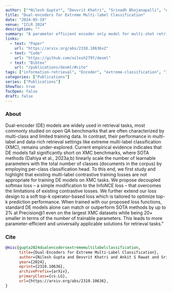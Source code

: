 ```yaml
---
author: ["*Nilesh Gupta*", "Devvrit Khatri", "Srinadh Bhojanapalli", "Ankit S. Rawat", "Prateek Jain", "Inderjit S. Dhillon"]
title: "Dual-encoders for Extreme Multi-label Classification"
date: "2024-05-19"
venue: "ICLR 2024"
description: ""
summary: "A parameter efficient encoder only model for multi-shot retrieval (aka extreme classification)"
links:
  - text: "Paper"
    url: "https://arxiv.org/abs/2310.10636v2"
  - text: "Code"
    url: "https://github.com/nilesh2797/dexml"
  - text: "Bibtex"
    url: "/publications/dexml/#cite"
tags: ["information-retrieval", "Encoder", "extreme-classification", "ICLR"]
categories: ["Publications"]
series: ["Publications"]
ShowToc: true
TocOpen: false
draft: false
---
```


### About
Dual-encoder (DE) models are widely used in retrieval tasks, most commonly studied on open QA benchmarks that are often characterized by multi-class and limited training data. In contrast, their performance in multi-label and data-rich retrieval settings like extreme multi-label classification (XMC), remains under-explored. Current empirical evidence indicates that DE models fall significantly short on XMC benchmarks, where SOTA methods (Dahiya et al., 2023a;b) linearly scale the number of learnable parameters with the total number of classes (documents in the corpus) by employing per-class classification head. To this end, we first study and highlight that existing multi-label contrastive training losses are not appropriate for training DE models on XMC tasks. We propose decoupled softmax loss – a simple modification to the InfoNCE loss – that overcomes the limitations of existing contrastive losses. We further extend our loss design to a soft top-k operator-based loss which is tailored to optimize top-k prediction performance. When trained with our proposed loss functions, standard DE models alone can match or outperform SOTA methods by up to 2% at Precision@1 even on the largest XMC datasets while being 20× smaller in terms of the number of trainable parameters. This leads to more parameter-efficient and universally applicable solutions for retrieval tasks."

### Cite
```bib
@misc{gupta2024dualencodersextrememultilabelclassification,
      title={Dual-Encoders for Extreme Multi-Label Classification}, 
      author={Nilesh Gupta and Devvrit Khatri and Ankit S Rawat and Srinadh Bhojanapalli and Prateek Jain and Inderjit Dhillon},
      year={2024},
      eprint={2310.10636},
      archivePrefix={arXiv},
      primaryClass={cs.LG},
      url={https://arxiv.org/abs/2310.10636}, 
}
```